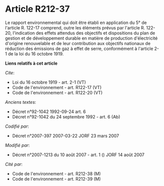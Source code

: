 # Article R212-37

Le rapport environnemental qui doit être établi en application du 5° de l'article R. 122-17 comprend, outre les éléments
prévus par l'article R. 122-20, l'indication des effets attendus des objectifs et dispositions du plan de gestion et de
développement durable en matière de production d'électricité d'origine renouvelable et de leur contribution aux objectifs
nationaux de réduction des émissions de gaz à effet de serre, conformément à l'article 2-1 de la loi du 16 octobre 1919.

**Liens relatifs à cet article**

_Cite_:

  - Loi du 16 octobre 1919 - art. 2-1 (VT)
  - Code de l'environnement - art. R122-17 (VT)
  - Code de l'environnement - art. R122-20 (VT)

_Anciens textes_:

  - Décret n°92-1042 1992-09-24 art. 6
  - Décret n°92-1042 du 24 septembre 1992 - art. 6 (Ab)

_Codifié par_:

  - Décret n°2007-397 2007-03-22 JORF 23 mars 2007

_Modifié par_:

  - Décret n°2007-1213 du 10 août 2007 - art. 1 () JORF 14 août 2007

_Cité par_:

  - Code de l'environnement - art. R212-38 (M)
  - Code de l'environnement - art. R212-39 (M)
